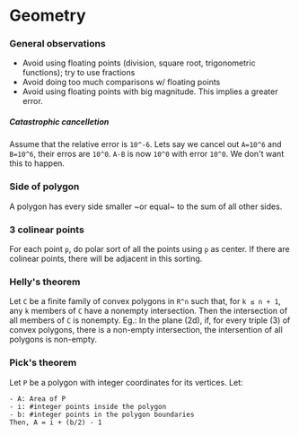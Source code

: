 # Geometry

### General observations
- Avoid using floating points (division, square root, trigonometric functions); try to use fractions
- Avoid doing too much comparisons w/ floating points
- Avoid using floating points with big magnitude. This implies a greater error.

##### *Catastrophic cancelletion*
Assume that the relative error is `10^-6`. 
Lets say we cancel out `A=10^6` and `B=10^6`, their erros are `10^0`. `A-B` is now `10^0` with error `10^0`.
We don't want this to happen.

### Side of polygon
A polygon has every side smaller ~or equal~ to the sum of all other sides.

### 3 colinear points
For each point `p`, do polar sort of all the points using `p` as center. If there are colinear points, there will be adjacent in this sorting.

### Helly's theorem
Let `C` be a finite family of convex polygons in `R^n` such that, for `k ≤ n + 1`, any `k` members of `C` have a nonempty intersection. 
Then the intersection of all members of `C` is nonempty.
Eg.: In the plane (2d), if, for every triple (3) of convex polygons, there is a non-empty intersection, the intersention of all polygons is non-empty.

### Pick's theorem
Let `P` be a polygon with integer coordinates for its vertices.
Let:
```
- A: Area of P
- i: #integer points inside the polygon
- b: #integer points in the polygon boundaries
Then, A = i + (b/2) - 1
```
